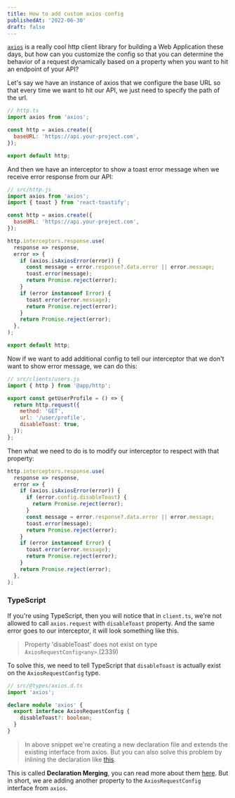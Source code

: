 ```yaml
---
title: How to add custom axios config
publishedAt: '2022-06-30'
draft: false
---
```


[`axios`](https://axios-http.com) is a really cool http client library for building a Web Application these days, but how can you customize the config so that you can determine the behavior of a request dynamically based on a property when you want to hit an endpoint of your API?

Let's say we have an instance of axios that we configure the base URL so that every time we want to hit our API, we just need to specify the path of the url.

```js
// http.ts
import axios from 'axios';

const http = axios.create({
  baseURL: 'https://api.your-project.com',
});

export default http;
```

And then we have an interceptor to show a toast error message when we receive error response from our API:

```js
// src/http.js
import axios from 'axios';
import { toast } from 'react-toastify';

const http = axios.create({
  baseURL: 'https://api.your-project.com',
});

http.interceptors.response.use(
  response => response,
  error => {
    if (axios.isAxiosError(error)) {
      const message = error.response?.data.error || error.message;
      toast.error(message);
      return Promise.reject(error);
    }
    if (error instanceof Error) {
      toast.error(error.message);
      return Promise.reject(error);
    }
    return Promise.reject(error);
  },
);

export default http;
```

Now if we want to add additional config to tell our interceptor that we don't want to show error message, we can do this:

```js
// src/clients/users.js
import { http } from '@app/http';

export const getUserProfile = () => {
  return http.request({
    method: 'GET',
    url: '/user/profile',
    disableToast: true,
  });
};
```

Then what we need to do is to modify our interceptor to respect with that property:

```js
http.interceptors.response.use(
  response => response,
  error => {
    if (axios.isAxiosError(error)) {
      if (error.config.disableToast) {
        return Promise.reject(error);
      }
      const message = error.response?.data.error || error.message;
      toast.error(message);
      return Promise.reject(error);
    }
    if (error instanceof Error) {
      toast.error(error.message);
      return Promise.reject(error);
    }
    return Promise.reject(error);
  },
);
```

### TypeScript

If you're using TypeScript, then you will notice that in `client.ts`, we're not allowed to call `axios.request` with `disableToast` property. And the same error goes to our interceptor, it will look something like this.

> Property 'disableToast' does not exist on type `AxiosRequestConfig<any>`.(2339)

To solve this, we need to tell TypeScript that `disableToast` is actually exist on the `AxiosRequestConfig` type.

```ts
// src/@types/axios.d.ts
import 'axios';

declare module 'axios' {
  export interface AxiosRequestConfig {
    disableToast?: boolean;
  }
}
```

> In above snippet we're creating a new declaration file and extends the existing interface from axios. But you can also solve this problem by inlining the declaration like [this](https://www.typescriptlang.org/play?#code/JYWwDg9gTgLgBAQwB7AgZzgMyhEcDkyqa+A3AFCiSxwDecMECa8AvljnvlAKYIDGMALSNmMYJgCeZcuQAmPfgBsEvOCAhyArkp4Ei6fHXJxTcHkmrxgAOxg8omAXoCCKdACUeARy08WAMIQNpjAAObGZlFwaAAWEADuACpMLAD8AFxwAEYQELoINhRRrOSl5PzBLHCxMDBgcAC8iO5oAHT8vAj2ABS0JmbZzDwAqh4AMln4tfVoGQD08whgwG2SEFpQQmA4AFaKMB24+AA0ZQCUFOQzYG229lD8PGCMUO28aJA2aDxtWj89AamD5fH5NAB8cBBVR4ZyiDhwUAhkWipgkcB6BnawDQbmIAFEoIiegjoOdzijUVF0T0AISkqBHELhNpxRIpMQU-pUnlQngwTY2OAABU4ON+vH2ghJRLJxV5plKCtMlW+8Dk3QQTXMssZ0O+PDSbQ1MC1zDoOsRWRYUFsEVY8oVquqIH8aAQYT0zRNCDaDLgAB8A5boG1XWh3Z7HbzRCw-bqeuHIzxLkDebwBVAhaLcOK2pKDjLEameUqqTT-bYWIUnhBMHBCcXKTHUocGUXQ0mPSnozyM4KRWKfvmeFKYB2oCWqWXUf2s4Pc8OC9KGVPFWdU7ILFY4M74J6YCMflAc6FdNqehTGpDuWY50KbiPfP5x7fUa6YPE5FMAOL4pKnGmUSbEoUzzP8DjzDsdbALogE8myyStlkThKD8cJmKwqYOluljQOqPBODo8A3KQQA).

This is called **Declaration Merging**, you can read more about them [here](https://www.typescriptlang.org/docs/handbook/declaration-merging.html). But in short, we are adding another property to the `AxiosRequestConfig` interface from `axios`.
